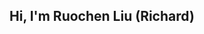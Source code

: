 ## Hi, I'm Ruochen Liu (Richard)
<!-- I am a Data Scientist. 


### Find me around the web:
- [Personal website (under development)](http://DannieSheng.github.io)
- [Github](https://github.com/DannieSheng)
- [LinkedIn](https://www.linkedin.com/in/hudanyunsheng/)
- [Twitter](https://twitter.com/HudanyunSheng) -->
